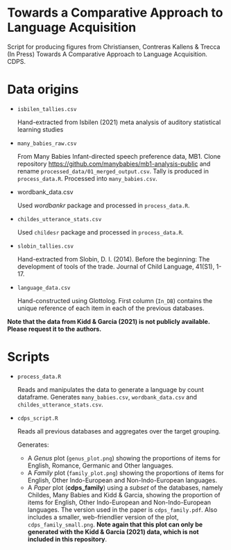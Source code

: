 # Towards a Comparative Approach to Language Acquisition
Script for producing figures from Christiansen, Contreras Kallens &amp; Trecca (In Press) Towards A Comparative Approach to Language Acquisition. CDPS.

# Data origins

* `isbilen_tallies.csv`

	Hand-extracted from Isbilen (2021) meta analysis of auditory statistical learning studies

* `many_babies_raw.csv`

	From Many Babies Infant-directed speech preference data, MB1. Clone repository https://github.com/manybabies/mb1-analysis-public and rename `processed_data/01_merged_output.csv`. Tally is produced in `process_data.R`. Processed into `many_babies.csv`.

* wordbank_data.csv

	Used *wordbankr* package and processed in `process_data.R`.

* `childes_utterance_stats.csv`

	Used `childesr` package and processed in `process_data.R`.

* `slobin_tallies.csv`

	Hand-extracted from Slobin, D. I. (2014). Before the beginning: The development of tools of the trade. Journal of Child Language, 41(S1), 1-17.

* `language_data.csv`

	Hand-constructed using Glottolog. First column (`In_DB`) contains the unique reference of each item in each of the previous databases.

**Note that the data from Kidd & Garcia (2021) is not publicly available. Please request it to the authors.**

# Scripts

* `process_data.R`

	Reads and manipulates the data to generate a language by count dataframe. Generates `many_babies.csv`, `wordbank_data.csv` and `childes_utterance_stats.csv`.

* `cdps_script.R`

	Reads all previous databases and aggregates over the target grouping. 

	Generates:

	* A *Genus* plot (`genus_plot.png`) showing the proportions of items for English, Romance, Germanic and Other languages.
	* A *Family* plot (`family_plot.png`) showing the proportions of items for English, Other Indo-European and Non-Indo-European languages.
	* A *Paper* plot (**cdps_family**) using a *subset* of the databases, namely Childes, Many Babies and Kidd & Garcia, showing the proportion of items for English, Other Indo-European and Non-Indo-European languages. The version used in the paper is `cdps_family.pdf`. Also includes a smaller, web-friendlier version of the plot, `cdps_family_small.png`. **Note again that this plot can only be generated with the Kidd & Garcia (2021) data, which is not included in this repository**.